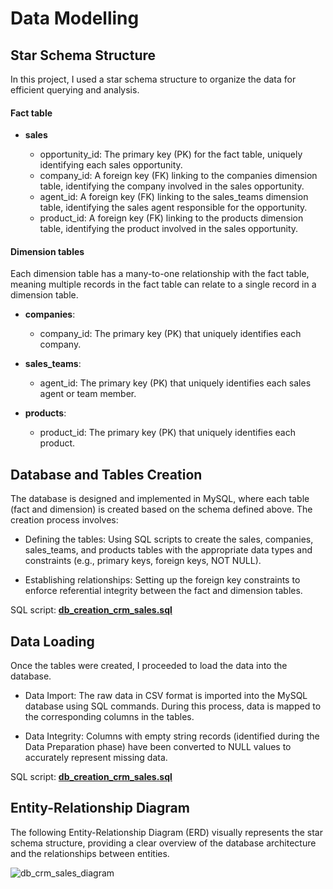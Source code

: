 # Data Modelling

## Star Schema Structure

In this project, I used a star schema structure to organize the data for efficient querying and analysis.

#### Fact table
* **sales**
  
  * opportunity_id: The primary key (PK) for the fact table, uniquely identifying each sales opportunity.
  * company_id: A foreign key (FK) linking to the companies dimension table, identifying the company involved in the sales opportunity.
  * agent_id: A foreign key (FK) linking to the sales_teams dimension table, identifying the sales agent responsible for the opportunity.
  * product_id: A foreign key (FK) linking to the products dimension table, identifying the product involved in the sales opportunity.
      
#### Dimension tables

Each dimension table has a many-to-one relationship with the fact table, meaning multiple records in the fact table can relate to a single record in a dimension table.

* **companies**:

  * company_id: The primary key (PK) that uniquely identifies each company.

* **sales_teams**:

  * agent_id: The primary key (PK) that uniquely identifies each sales agent or team member.

* **products**:

  * product_id: The primary key (PK) that uniquely identifies each product.

## Database and Tables Creation

The database is designed and implemented in MySQL, where each table (fact and dimension) is created based on the schema defined above. The creation process involves:

* Defining the tables: Using SQL scripts to create the sales, companies, sales_teams, and products tables with the appropriate data types and constraints (e.g., primary keys, foreign keys, NOT NULL).
  
* Establishing relationships: Setting up the foreign key constraints to enforce referential integrity between the fact and dimension tables.

SQL script: [**db_creation_crm_sales.sql**](https://github.com/natalyamn/CRM_Sales_Opportunities_project/blob/main/2.%20Data%20Modelling/db_creation_crm_sales.sql)

## Data Loading 

Once the tables were created, I proceeded to load the data into the database.

* Data Import: The raw data in CSV format is imported into the MySQL database using SQL commands. During this process, data is mapped to the corresponding columns in the tables.

* Data Integrity: Columns with empty string records (identified during the Data Preparation phase) have been converted to NULL values to accurately represent missing data.
  
SQL script: [**db_creation_crm_sales.sql**](https://github.com/natalyamn/CRM_Sales_Opportunities_project/blob/main/2.%20Data%20Modelling/db_creation_crm_sales.sql)

## Entity-Relationship Diagram

The following Entity-Relationship Diagram (ERD) visually represents the star schema structure, providing a clear overview of the database architecture and the relationships between entities.

![db_crm_sales_diagram](https://github.com/user-attachments/assets/056e6cc7-fd1f-477f-96ba-2a714fc4470d)
